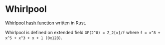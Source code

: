 # Whirlpool 

[Whirlpool hash function](https://en.wikipedia.org/wiki/Whirlpool_(hash_function)) written in Rust.

Whirlpool is defined on extended field `GF(2^8) = Z_2[x]/f` where `f = x^8 + x^5 + x^3 + x + 1 (0x12B)`.
